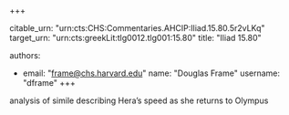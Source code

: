 +++


citable_urn: "urn:cts:CHS:Commentaries.AHCIP:Iliad.15.80.5r2vLKq"
target_urn: "urn:cts:greekLit:tlg0012.tlg001:15.80"
title: "Iliad 15.80"

authors:
- email: "frame@chs.harvard.edu"
  name: "Douglas Frame"
  username: "dframe"
+++

<p>analysis of simile describing Hera’s speed as she returns to Olympus</p>